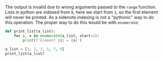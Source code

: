 The output is invalid due to wrong arguments passed to the `range` function. Lists in python are indexed from `0`, here we start from `1`, so the first element will never be printed. As a sidenote indexing is not a "pythonic" way to do this operation. The proper way to do this would be with `enumerate`:

```py
def print_list(a_list):
    for i, x in enumerate(a_list, start=1):
        print(f'Element {i} = {x}')

a_list = [1, 2, 3, 5, 7, 9]
print_list(a_list)
```
